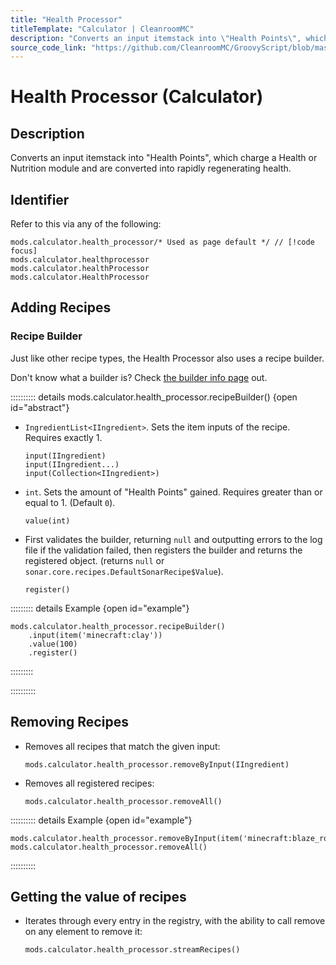 ```yaml
---
title: "Health Processor"
titleTemplate: "Calculator | CleanroomMC"
description: "Converts an input itemstack into \"Health Points\", which charge a Health or Nutrition module and are converted into rapidly regenerating health."
source_code_link: "https://github.com/CleanroomMC/GroovyScript/blob/master/src/main/java/com/cleanroommc/groovyscript/compat/mods/calculator/HealthProcessor.java"
---
```


# Health Processor (Calculator)

## Description

Converts an input itemstack into \"Health Points\", which charge a Health or Nutrition module and are converted into rapidly regenerating health.

## Identifier

Refer to this via any of the following:

```groovy:no-line-numbers {1}
mods.calculator.health_processor/* Used as page default */ // [!code focus]
mods.calculator.healthprocessor
mods.calculator.healthProcessor
mods.calculator.HealthProcessor
```


## Adding Recipes

### Recipe Builder

Just like other recipe types, the Health Processor also uses a recipe builder.

Don't know what a builder is? Check [the builder info page](../../groovy/builder.md) out.

:::::::::: details mods.calculator.health_processor.recipeBuilder() {open id="abstract"}
- `IngredientList<IIngredient>`. Sets the item inputs of the recipe. Requires exactly 1.

    ```groovy:no-line-numbers
    input(IIngredient)
    input(IIngredient...)
    input(Collection<IIngredient>)
    ```

- `int`. Sets the amount of "Health Points" gained. Requires greater than or equal to 1. (Default `0`).

    ```groovy:no-line-numbers
    value(int)
    ```

- First validates the builder, returning `null` and outputting errors to the log file if the validation failed, then registers the builder and returns the registered object. (returns `null` or `sonar.core.recipes.DefaultSonarRecipe$Value`).

    ```groovy:no-line-numbers
    register()
    ```

::::::::: details Example {open id="example"}
```groovy:no-line-numbers
mods.calculator.health_processor.recipeBuilder()
    .input(item('minecraft:clay'))
    .value(100)
    .register()
```

:::::::::

::::::::::

## Removing Recipes

- Removes all recipes that match the given input:

    ```groovy:no-line-numbers
    mods.calculator.health_processor.removeByInput(IIngredient)
    ```

- Removes all registered recipes:

    ```groovy:no-line-numbers
    mods.calculator.health_processor.removeAll()
    ```

:::::::::: details Example {open id="example"}
```groovy:no-line-numbers
mods.calculator.health_processor.removeByInput(item('minecraft:blaze_rod'))
mods.calculator.health_processor.removeAll()
```

::::::::::

## Getting the value of recipes

- Iterates through every entry in the registry, with the ability to call remove on any element to remove it:

    ```groovy:no-line-numbers
    mods.calculator.health_processor.streamRecipes()
    ```
